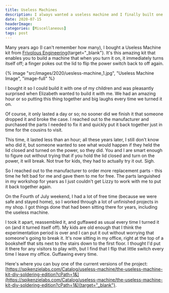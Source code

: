 ```yaml
---
title: Useless Machines
description: I always wanted a useless machine and I finally built one. This post describes the kit I used and shows the final result.
date: 2020-07-15
headerImage: 
categories: [Miscellaneous]
tags: post
---
```


Many years ago (I can't remember how many), I bought a Useless Machine kit from [Frivolous Engineering](https://instructables.com/member/Frivolous%20Engineering/instructables/){target="_blank"}. It's this amazing kit that enables you to build a machine that when you turn it on, it immediately turns itself off; a finger pokes out the lid to flip the power switch back to off again.

{% image "src/images/2020/uesless-machine_1.jpg", "Useless Machine Image", "image-full" %}

I bought it so I could build it with one of my children and was pleasantly surprised when Elizabeth wanted to build it with me. We had an amazing hour or so putting this thing together and big laughs every time we turned it on.

Of course, it only lasted a day or so; no sooner did we finish it that someone dropped it and broke the case. I reached out to the manufacturer and purchased the parts I needed to fix it and quickly put it back together just in time for the cousins to visit.

This time, it lasted less than an hour; all these years later, I still don't know who did it, but someone wanted to see what would happen if they held the lid closed and turned on the power, so they did. You and I are smart enough to figure out without trying that if you hold the lid closed and turn on the power, it will break. Not true for kids, they had to actually try it out. Sigh.

So I reached out to the manufacturer to order more replacement parts - this time he felt bad for me and gave them to me for free. The parts languished in my workshop for years as I just couldn't get Lizzy to work with me to put it back together again.

On the Fourth of July weekend, I had a lot of free time (because we were safe and stayed home), so I worked through a lot of unfinished projects in my shop. I got things done that had been sitting there for years, including the useless machine.

I took it apart, reassembled it, and guffawed as usual every time I turned it on (and it turned itself off). My kids are old enough that I think the experimentation period is over and I can put it out without worrying that someone's going to break it. It's now sitting in my office, right at the top of a bookshelf that sits next to the stairs down to the first floor. I thought I'd put it there for any visitors to play with, but I find that I flip that little switch every time I leave my office. Guffawing every time.

Here's where you can buy one of the current versions of the project: [https://spikenzielabs.com/Catalog/useless-machine/the-useless-machine-kit-diy-soldering-edition?cPath=1&](https://spikenzielabs.com/Catalog/useless-machine/the-useless-machine-kit-diy-soldering-edition?cPath=1&){target="_blank"}.